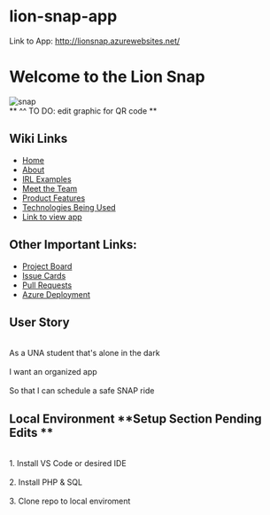# lion-snap-app
Link to App: http://lionsnap.azurewebsites.net/
<h1>Welcome to the Lion Snap </h1>

![snap](https://user-images.githubusercontent.com/89217674/158221639-ed89e0bd-f99f-43b9-8147-a6e59ccc6f1d.jpg)
<br>** ^^ TO DO: edit graphic for QR code ** </br>

<h2>Wiki Links </h2>

* [Home](https://github.com/esthergiles/lion-snap-app/wiki)
* [About](https://github.com/esthergiles/lion-snap-app/wiki/About)
* [IRL Examples](https://github.com/esthergiles/lion-snap-app/wiki/IRL-Examples)
* [Meet the Team](https://github.com/esthergiles/lion-snap-app/wiki/Meet-The-Team)
* [Product Features](https://github.com/esthergiles/lion-snap-app/wiki/Product-Features)
* [Technologies Being Used](https://github.com/esthergiles/lion-snap-app/wiki/Technologies-Being-Used)
* [Link to view app](http://lionsnap.azurewebsites.net/)

<h2> Other Important Links:</h2>

* [Project Board](https://github.com/esthergiles/lion-snap-app/projects/1)
* [Issue Cards](https://github.com/esthergiles/lion-snap-app/projects/1)
* [Pull Requests](https://github.com/esthergiles/lion-snap-app/pulls)
* [Azure Deployment](https://lionsnapapp.azurewebsites.net/)

<h2>User Story</h2>
<br>As a UNA student that's alone in the dark</br>
<br>I want an organized app</br>
<br>So that I can schedule a safe SNAP ride</br>




<h2>Local Environment **Setup Section Pending Edits **</h2>
<br>1. Install VS Code or desired IDE</br>
<br>2. Install PHP & SQL</br>
<br>3. Clone repo to local enviroment



